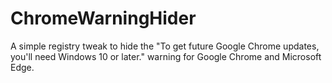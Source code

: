 # ChromeWarningHider
A simple registry tweak to hide the "To get future Google Chrome updates, you'll need Windows 10 or later." warning for Google Chrome and Microsoft Edge.
